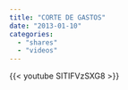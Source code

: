```yaml
---
title: "CORTE DE GASTOS"
date: "2013-01-10"
categories:
  - "shares"
  - "videos"
---
```


{{< youtube SITIFVzSXG8 >}}
